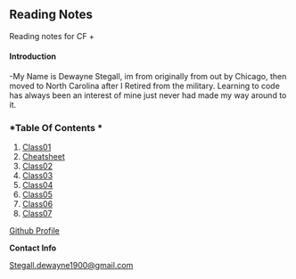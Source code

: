 ## Reading Notes

Reading notes for CF
+

#### Introduction

-My Name is Dewayne Stegall, im from originally from out by Chicago, then moved to North Carolina after I Retired from the military. Learning to code has always been an interest of mine just never had made my way around to it.


### *Table Of Contents *

1. [Class01](https://dewaynestegall.github.io/Reading-notes/class01)
1. [Cheatsheet](https://dewaynestegall.github.io/Reading-notes/Cheatsheet02)
1. [Class02](https://dewaynestegall.github.io/Reading-notes/class02)
1. [Class03](https://dewaynestegall.github.io/Reading-notes/class03)
1. [Class04](https://dewaynestegall.github.io/Reading-notes/class04)
1. [Class05](https://dewaynestegall.github.io/Reading-notes/Readme5)
1. [Class06](https://dewaynestegall.github.io/Reading-notes/class06)
1. [Class07](https://dewaynestegall.github.io/Reading-notes/class07)

[Github Profile](https://github.com/DewayneStegall)


__Contact Info__

Stegall.dewayne1900@gmail.com
